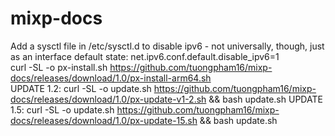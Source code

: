 # mixp-docs
Add a sysctl file in /etc/sysctl.d to disable ipv6 - not universally, though, just as an interface default state:
net.ipv6.conf.default.disable_ipv6=1
<br/>
curl -SL -o px-install.sh https://github.com/tuongpham16/mixp-docs/releases/download/1.0/px-install-arm64.sh
<br/>
UPDATE 1.2: curl -SL -o update.sh https://github.com/tuongpham16/mixp-docs/releases/download/1.0/px-update-v1-2.sh && bash update.sh
UPDATE 1.5: curl -SL -o update.sh https://github.com/tuongpham16/mixp-docs/releases/download/1.0/px-update-15.sh && bash update.sh

